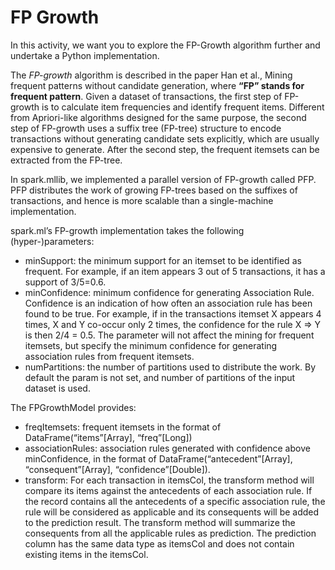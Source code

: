 # FP Growth

In this activity, we want you to explore the FP-Growth algorithm further and undertake a Python implementation. 

The *FP-growth* algorithm is described in the paper Han et al., Mining frequent patterns without candidate generation, where **“FP” stands for frequent pattern**. Given a dataset of transactions, the first step of FP-growth is to calculate item frequencies and identify frequent items. Different from Apriori-like algorithms designed for the same purpose, the second step of FP-growth uses a suffix tree (FP-tree) structure to encode transactions without generating candidate sets explicitly, which are usually expensive to generate. After the second step, the frequent itemsets can be extracted from the FP-tree. 

In spark.mllib, we implemented a parallel version of FP-growth called PFP. PFP distributes the work of growing FP-trees based on the suffixes of transactions, and hence is more scalable than a single-machine implementation.

spark.ml’s FP-growth implementation takes the following (hyper-)parameters:

- minSupport: the minimum support for an itemset to be identified as frequent. For example, if an item appears 3 out of 5 transactions, it has a support of 3/5=0.6.
- minConfidence: minimum confidence for generating Association Rule. Confidence is an indication of how often an association rule has been found to be true. For example, if in the transactions itemset X appears 4 times, X and Y co-occur only 2 times, the confidence for the rule X => Y is then 2/4 = 0.5. The parameter will not affect the mining for frequent itemsets, but specify the minimum confidence for generating association rules from frequent itemsets.
- numPartitions: the number of partitions used to distribute the work. By default the param is not set, and number of partitions of the input dataset is used.

The FPGrowthModel provides:

- freqItemsets: frequent itemsets in the format of DataFrame(“items”[Array], “freq”[Long])
- associationRules: association rules generated with confidence above minConfidence, in the format of DataFrame(“antecedent”[Array], “consequent”[Array], “confidence”[Double]).
- transform: For each transaction in itemsCol, the transform method will compare its items against the antecedents of each association rule. If the record contains all the antecedents of a specific association rule, the rule will be considered as applicable and its consequents will be added to the prediction result. The transform method will summarize the consequents from all the applicable rules as prediction. The prediction column has the same data type as itemsCol and does not contain existing items in the itemsCol.
